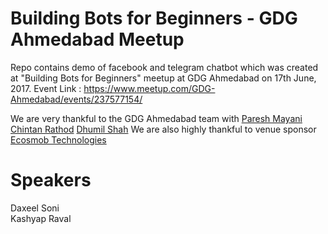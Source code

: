# Building Bots for Beginners - GDG Ahmedabad Meetup
Repo contains demo of facebook and telegram chatbot which was created at "Building Bots for Beginners" meetup at GDG Ahmedabad on 17th June, 2017. 
Event Link : https://www.meetup.com/GDG-Ahmedabad/events/237577154/

We are very thankful to the GDG Ahmedabad team with 
<a href="https://www.facebook.com/paresh.mayani?ref=br_rs">Paresh Mayani</a>
<a href="https://www.facebook.com/chintan.h.rathod">Chintan Rathod</a>
<a href="https://www.facebook.com/dhuma1981?ref=br_rs">Dhumil Shah</a>
We are also highly thankful to venue sponsor <a href="https://www.facebook.com/profile.php?id=211159938915113">Ecosmob Technologies</a>

# Speakers
Daxeel Soni <br>
Kashyap Raval
